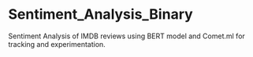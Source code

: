 # Sentiment_Analysis_Binary
Sentiment Analysis of IMDB reviews using BERT model and Comet.ml for tracking and experimentation.
